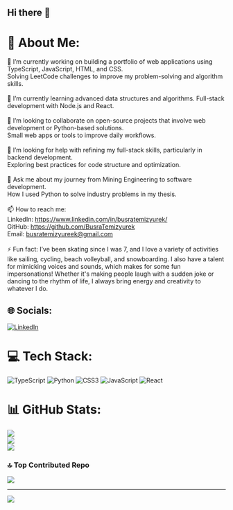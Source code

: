 ## Hi there 👋

# 💫 About Me:
🔭 I’m currently working on building a portfolio of web applications using TypeScript, JavaScript, HTML, and CSS.<br>Solving LeetCode challenges to improve my problem-solving and algorithm skills.<br><br>🌱 I’m currently learning advanced data structures and algorithms. Full-stack development with Node.js and React.<br><br>👯 I’m looking to collaborate on open-source projects that involve web development or Python-based solutions.<br>Small web apps or tools to improve daily workflows.<br><br>🤔 I’m looking for help with refining my full-stack skills, particularly in backend development.<br>Exploring best practices for code structure and optimization.<br><br>💬 Ask me about my journey from Mining Engineering to software development.<br>How I used Python to solve industry problems in my thesis.<br><br>📫 How to reach me: <br>LinkedIn: https://www.linkedin.com/in/busratemizyurek/<br>GitHub: https://github.com/BusraTemizyurek<br>Email: busratemizyureek@gmail.com<br><br>⚡ Fun fact: I’ve been skating since I was 7, and I love a variety of activities like sailing, cycling, beach volleyball, and snowboarding. I also have a talent for mimicking voices and sounds, which makes for some fun impersonations! Whether it's making people laugh with a sudden joke or dancing to the rhythm of life, I always bring energy and creativity to whatever I do.


## 🌐 Socials:
[![LinkedIn](https://img.shields.io/badge/LinkedIn-%230077B5.svg?logo=linkedin&logoColor=white)](https://linkedin.com/in/https://www.linkedin.com/in/busratemizyurek/) 

# 💻 Tech Stack:
![TypeScript](https://img.shields.io/badge/typescript-%23007ACC.svg?style=for-the-badge&logo=typescript&logoColor=white) ![Python](https://img.shields.io/badge/python-3670A0?style=for-the-badge&logo=python&logoColor=ffdd54) ![CSS3](https://img.shields.io/badge/css3-%231572B6.svg?style=for-the-badge&logo=css3&logoColor=white) ![JavaScript](https://img.shields.io/badge/javascript-%23323330.svg?style=for-the-badge&logo=javascript&logoColor=%23F7DF1E) ![React](https://img.shields.io/badge/react-%2320232a.svg?style=for-the-badge&logo=react&logoColor=%2361DAFB)
# 📊 GitHub Stats:
![](https://github-readme-stats.vercel.app/api?username=BusraTemizyurek&theme=gotham&hide_border=true&include_all_commits=true&count_private=true)<br/>
![](https://github-readme-streak-stats.herokuapp.com/?user=BusraTemizyurek&theme=gotham&hide_border=true)<br/>
![](https://github-readme-stats.vercel.app/api/top-langs/?username=BusraTemizyurek&theme=gotham&hide_border=true&include_all_commits=true&count_private=true&layout=compact)

### 🔝 Top Contributed Repo
![](https://github-contributor-stats.vercel.app/api?username=BusraTemizyurek&limit=5&theme=dark&combine_all_yearly_contributions=true)

---
[![](https://visitcount.itsvg.in/api?id=BusraTemizyurek&icon=1&color=1)](https://visitcount.itsvg.in)

<!-- Proudly created with GPRM ( https://gprm.itsvg.in ) -->
